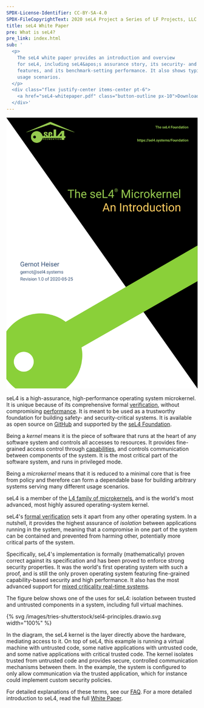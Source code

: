 ```yaml
---
SPDX-License-Identifier: CC-BY-SA-4.0
SPDX-FileCopyrightText: 2020 seL4 Project a Series of LF Projects, LLC.
title: seL4 White Paper
pre: What is seL4?
pre_link: index.html
sub: '
  <p>
    The seL4 white paper provides an introduction and overview
    for seL4, including seL4&apos;s assurance story, its security- and safety
    features, and its benchmark-setting performance. It also shows typical
    usage scenarios.
  </p>
  <div class="flex justify-center items-center pt-6">
    <a href="seL4-whitepaper.pdf" class="button-outline px-10">Download White Paper</a>
  </div>'
---
```


<div class="mx-10 mb-6 float-left w-1/3">
  <a href="seL4-whitepaper.pdf">
  <img src="whitepaper.svg" alt="seL4 white paper" />
  </a>
</div>

seL4 is a high-assurance, high-performance operating system microkernel. It is
unique because of its comprehensive formal [verification](../Verification/),
without compromising [performance](Performance/). It is meant to be used as a
trustworthy foundation for building safety- and security-critical systems. It is
available as open source on [GitHub](https://github.com/seL4/) and supported by
the [seL4 Foundation](../Foundation/).

Being a *kernel* means it is the piece of software that runs at the
heart of any software system and controls all accesses to resources. It
provides fine-grained access control through
[capabilities](https://en.wikipedia.org/wiki/Capability-based_security),
and controls communication between components of the system. It is the
most critical part of the software system, and runs in privileged mode.

Being a *microkernel* means that it is reduced to a minimal core that is
free from policy and therefore can form a dependable base for building
arbitrary systems serving many different usage scenarios.

seL4 is a member of the [L4 family of
microkernels](https://en.wikipedia.org/wiki/L4_microkernel_family "L4 microkernel family on wikipedia"),
and is the world's most advanced, most highly assured operating-system
kernel.

seL4's [formal verification](../Verification/) sets it apart from any other
operating system. In a nutshell, it provides the highest assurance of
*isolation* between applications running in the system, meaning that a
compromise in one part of the system can be contained and prevented from harming
other, potentially more critical parts of the system.

Specifically, seL4's implementation is formally (mathematically) proven correct
against its specification and has been proved to enforce strong security
properties. It was the world's first operating system with such a proof, and is
still the only proven operating system featuring fine-grained capability-based
security and high performance. It also has the most advanced support for [mixed
criticality real-time systems](https://en.wikipedia.org/wiki/Mixed_criticality).

The figure below shows one of the uses for seL4: isolation between trusted and
untrusted components in a system, including full virtual machines.

<div class="w-4/5 my-6 mx-auto h-80">
{% svg /images/tries-shutterstock/sel4-principles.drawio.svg width="100%" %}
</div>

In the diagram, the seL4 kernel is the layer directly above the hardware,
mediating access to it. On top of seL4, this example is running a virtual
machine with untrusted code, some native applications with untrusted code, and
some native applications with critical trusted code. The kernel isolates trusted
from untrusted code and provides secure, controlled communication mechanisms
between them. In the example, the system is configured to only allow
communication via the trusted application, which for instance could implement
custom security policies.

For detailed explanations of these terms, see our [FAQ](FAQ.html). For a more
detailed introduction to seL4, read the full [White Paper](seL4-whitepaper.pdf).
